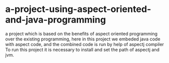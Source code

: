 # a-project-using-aspect-oriented-and-java-programming
a project which is based on the benefits of aspect oriented programming over the existing programming, here in this project we embeded java code with aspect code, and the combined code is run by help of aspectj compiler  
To run this project it is necessary to install and set the path of aspectj and jvm.
